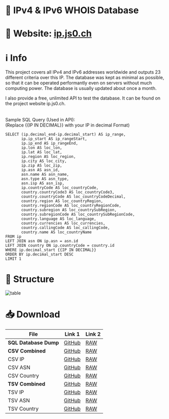 # 🎉 IPv4 & IPv6 WHOIS Database



# 🔗 Website: [ip.js0.ch](https://ip.js0.ch)

# ℹ️ Info
This project covers all IPv4 and IPv6 addresses worldwide and outputs 23 different criteria over this IP. The database was kept as minimal as possible, so that it can be operated performantly even on servers without much computing power. The database is usually updated about once a month.

I also provide a free, unlimited API to test the database. It can be found on the project website ip.js0.ch.
<br><br><br>
Sample SQL Query (Used in API):<br>
(Replace {{IP IN DECIMAL}} with your IP in decimal Format)
```    
SELECT (ip.decimal_end-ip.decimal_start) AS ip_range,
       ip.ip_start AS ip_rangeStart,
       ip.ip_end AS ip_rangeEnd,
       ip.lon AS loc_lon,
       ip.lat AS loc_lat,
       ip.region AS loc_region,
       ip.city AS loc_city,
       ip.zip AS loc_zip,
       ip.asn AS asn_id,
       asn.name AS asn_name,
       asn.type AS asn_type,
       asn.isp AS asn_isp,
       ip.countryCode AS loc_countryCode,
       country.countryCode3 AS loc_countryCode3,
       country.countryCode AS loc_countryCodeDecimal,
       country.region AS loc_countryRegion,
       country.regionCode AS loc_countryRegionCode,
       country.subregion AS loc_countrySubRegion,
       country.subregionCode AS loc_countrySubRegionCode,
       country.language AS loc_language,
       country.currencies AS loc_currencies,
       country.callingCode AS loc_callingCode,
       country.name AS loc_countryName
FROM ip
LEFT JOIN asn ON ip.asn = asn.id
LEFT JOIN country ON ip.countryCode = country.id
WHERE ip.decimal_start {{IP IN DECIMAL}}
ORDER BY ip.decimal_start DESC
LIMIT 1
```


# 🧱 Structure
![table](https://user-images.githubusercontent.com/76683226/176740929-2ee938ef-e895-4f65-aa68-f8092a0fac95.png)

# 📥 Download

| File | Link 1 | Link 2 |
|------|-------|--------|
| <b>SQL Database Dump</b> | [GitHub](https://github.com/saschazesiger/IP-WHOIS-Database/blob/main/database-dump.sql) | [RAW](https://media.githubusercontent.com/media/saschazesiger/IP-WHOIS-Database/main/database-dump.sql) |
| <b>CSV Combined</b> | [GitHub](https://github.com/saschazesiger/IP-WHOIS-Database/blob/main/csv/combined.csv) | [RAW](https://media.githubusercontent.com/media/saschazesiger/IP-WHOIS-Database/main/csv/combined.csv) |
| CSV IP | [GitHub](https://github.com/saschazesiger/IP-WHOIS-Database/blob/main/csv/ip.csv) | [RAW](https://media.githubusercontent.com/media/saschazesiger/IP-WHOIS-Database/main/csv/ip.csv) |
| CSV ASN | [GitHub](https://github.com/saschazesiger/IP-WHOIS-Database/blob/main/csv/asn.csv) | [RAW](https://media.githubusercontent.com/media/saschazesiger/IP-WHOIS-Database/main/csv/asn.csv) |
| CSV Country | [GitHub](https://github.com/saschazesiger/IP-WHOIS-Database/blob/main/csv/country.csv) | [RAW](https://media.githubusercontent.com/media/saschazesiger/IP-WHOIS-Database/main/csv/country.csv) |
| <b>TSV Combined</b> | [GitHub](https://github.com/saschazesiger/IP-WHOIS-Database/blob/main/tsv/combined.tsv) | [RAW](https://media.githubusercontent.com/media/saschazesiger/IP-WHOIS-Database/main/tsv/combined.tsv) |
| TSV IP | [GitHub](https://github.com/saschazesiger/IP-WHOIS-Database/blob/main/tsv/ip.tsv) | [RAW](https://media.githubusercontent.com/media/saschazesiger/IP-WHOIS-Database/main/tsv/ip.tsv) |
| TSV ASN | [GitHub](https://github.com/saschazesiger/IP-WHOIS-Database/blob/main/tsv/asn.tsv) | [RAW](https://media.githubusercontent.com/media/saschazesiger/IP-WHOIS-Database/main/tsv/asn.tsv) |
| TSV Country | [GitHub](https://github.com/saschazesiger/IP-WHOIS-Database/blob/main/tsv/country.tsv) | [RAW](https://media.githubusercontent.com/media/saschazesiger/IP-WHOIS-Database/main/tsv/country.tsv) |


